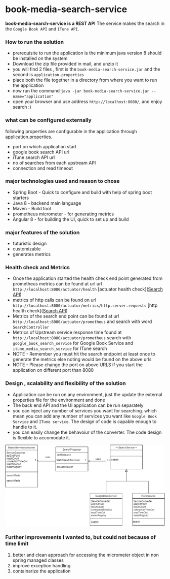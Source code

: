 # book-media-search-service
**book-media-search-service is a REST API** The service makes the search in the `Google Book API` and `ITune API`.

### How to run the solution
 * prerequisite to run the application is the minimum java version 8 should be installed on the system
 * Download the zip file provided in mail, and unzip it
 * you will find 2 files , first is the `book-media-search-service.jar` and the second is `application.properties`
 * place both the file together in a directory from where you want to run the application
 * now run the command `java -jar book-media-search-service.jar --name="application"`
 * open your browser and use address `http://localhost:8080/`, and enjoy search :)
 
### what can be configured externally
following properties are configurable in the application through application.properties.   
* port on which application start
* google book search API url
* iTune search API url
* no of searches from each upstream API
* connection and read timeout

### major technologies used and reason to chose 
* Spring Boot - Quick to configure and build with help of spring boot starters
* Java 8 - backend main language
* Maven - Build tool
* prometheus micrometer - for generating metrics
* Angular 8 - for building the UI, quick to set up and build

### major features of the solution
* futuristic design
* customizable
* generates metrics

### Health check and Metrics
* Once the application started the health check end point generated from prometheus metrics 
can be found at  url url  `http://localhost:8080/actuator/health` [actuator health check]([Search API](https://affiliate.itunes.apple.com/resources/documentation/itunes-store-web-service-search-api/#searching))
* metrics of http calls can be found on url `http://localhost:8080/actuator/metrics/http.server.requests` [http health check]([Search API](http://localhost:8080/actuator/metrics/http.server.requests))
* Metrics of the search end point can be found at url `http://localhost:8080/actuator/prometheus` and search with word `SearchController`
* Metrics of Upstream service response time found at `http://localhost:8080/actuator/prometheus` search with `google_book_search_service` for Google Book Service and `itune_media_search_service` for ITune search
* NOTE - Remember you must hit the search endpoint at least once to generate the metrics else noting would be found on the above urls
* NOTE - Please change the port on above URLS if you start the application on different port than 8080 

### Design , scalability and flexibility of the solution
* Application can be run on any environment, just the update the external properties file for the environment and done
* The back end API and the UI application can be run separately
* you can inject any number of services you want for searching. which mean you can add any number of services you want like `Google Book Service` and `ITune service`. The design of code is capable enough to handle to it.
* you can easily change the behavoiur of the converter. The code design is flexible to accomodate it.


![alt text](https://github.com/hussain21j/book-media-search-service/blob/master/class-diagram.png)


### Further improvements I wanted to, but could not because of time limit
1. better and clean approach for accessing the micrometer object in non spring managed classes
2. improve exception handling 
4. containarize the application